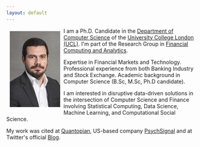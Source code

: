 ```yaml
---
layout: default
---
```


<img style="width=305px;height=445px;float:left;padding:9px;"
src="/image/p2.jpg" alt="profile picture" width="133" height="200">


I am a Ph.D. Candidate in the [Department of Computer Science](http://www.cs.ucl.ac.uk/) of the [University College London (UCL)](http://www.ucl.ac.uk/). I'm part of the Research Group in [Financial Computing and Analytics](http://fincomp.cs.ucl.ac.uk/).

Expertise in Financial Markets and Technology. Professional experience from both Banking Industry and Stock Exchange. Academic background in Computer Science (B.Sc, M.Sc, Ph.D candidate).

I am interested in disruptive data-driven solutions in the intersection of Computer Science and Finance involving Statistical Computing, Data Science, Machine Learning, and Computational Social Science.

My work was cited at [Quantopian](https://www.quantopian.com/posts/important-study-confirms-non-linear-evidence-of-causal-effects-of-social-media-on-market-prices-using-psychsignal-dataset), US-based company [PsychSignal](https://psychsignal.com/uclwhitepapers/) and at Twitter's official [Blog](https://blog.twitter.com/2016/twitter-data-and-the-financial-markets-sentiment-analysis-volatility-other-indicators). 




